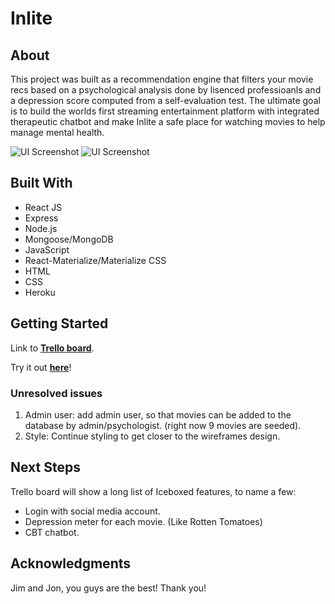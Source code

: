 # Inlite

## About
This project was built as a recommendation engine that filters your movie recs based on a psychological analysis done by lisenced professioanls and a depression score computed from a self-evaluation test. The ultimate goal is to build the worlds first streaming entertainment platform with integrated therapeutic chatbot and make Inlite a safe place for watching movies to help manage mental health.

![UI Screenshot](https://i.imgur.com/LOzbtL3.png)
![UI Screenshot](https://i.imgur.com/zymvIqm.png)

## Built With
* React JS
* Express
* Node.js
* Mongoose/MongoDB
* JavaScript
* React-Materialize/Materialize CSS
* HTML
* CSS
* Heroku

## Getting Started

Link to **[Trello board](https://trello.com/b/RFm9CDpZ/inlite)**.

Try it out **[here](https://inlite.herokuapp.com/)**!


### Unresolved issues

1. Admin user: add admin user, so that movies can be added to the database by admin/psychologist. (right now 9 movies are seeded).
2. Style: Continue styling to get closer to the wireframes design.


## Next Steps

Trello board will show a long list of Iceboxed features, to name a few:
* Login with social media account.
* Depression meter for each movie. (Like Rotten Tomatoes)
* CBT chatbot.


## Acknowledgments

Jim and Jon, you guys are the best! Thank you!